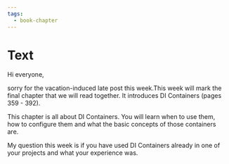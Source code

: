 ```yaml
---
tags:
  - book-chapter
---
```

# Text

Hi everyone,

sorry for the vacation-induced late post this week.This week will mark the final chapter that we will read together. It introduces DI Containers (pages 359 - 392).

This chapter is all about DI Containers. You will learn when to use them, how to configure them and what the basic concepts of those containers are.

My question this week is if you have used DI Containers already in one of your projects and what your experience was.
